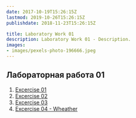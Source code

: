 ```yaml
---
date: 2017-10-19T15:26:15Z
lastmod: 2019-10-26T15:26:15Z
publishdate: 2018-11-23T15:26:15Z

title: Laboratory Work 01
description: Laboratory Work 01 - Description.
images:
- images/pexels-photo-196666.jpeg
---
```


## Лабораторная работа 01

1. [Excercise 01](01)
2. [Excercise 02](02)
3. [Excercise 03](03)
4. [Excercise 04 - Wheather](04)
